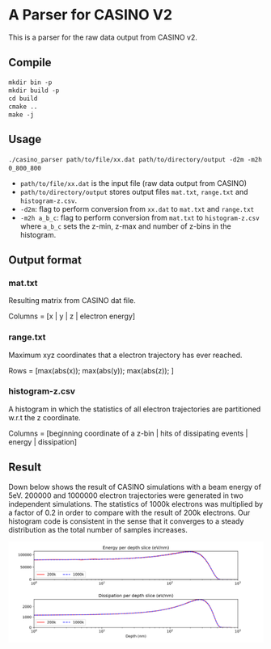 # A Parser for CASINO V2

This is a parser for the raw data output from CASINO v2.

## Compile

```shell
mkdir bin -p
mkdir build -p
cd build
cmake ..
make -j
```

## Usage

`./casino_parser path/to/file/xx.dat path/to/directory/output -d2m -m2h 0_800_800`

* `path/to/file/xx.dat` is the input file (raw data output from CASINO)
* `path/to/directory/output` stores output files `mat.txt`, `range.txt` and `histogram-z.csv`.
* `-d2m`: flag to perform conversion from `xx.dat` to `mat.txt` and `range.txt`
* `-m2h a_b_c`: flag to perform conversion from `mat.txt` to `histogram-z.csv` where `a_b_c` sets the z-min, z-max and number of z-bins in the histogram.

## Output format

### mat.txt

Resulting matrix from CASINO dat file.

Columns = [x | y | z | electron energy]

### range.txt

Maximum xyz coordinates that a electron trajectory has ever reached.

Rows = [max(abs(x)); max(abs(y)); max(abs(z)); ]

### histogram-z.csv

A histogram in which the statistics of all electron trajectories are partitioned w.r.t the z coordinate.

Columns = [beginning coordinate of a z-bin | hits of dissipating events | energy | dissipation]

## Result

Down below shows the result of CASINO simulations with a beam energy of 5eV. 200000 and 1000000 electron trajectories were generated in two independent simulations. The statistics of 1000k electrons was multiplied by a factor of 0.2 in order to compare with the result of 200k electrons. Our histogram code is consistent in the sense that it converges to a steady distribution as the total number of samples increases.

![](./python/result.svg)
